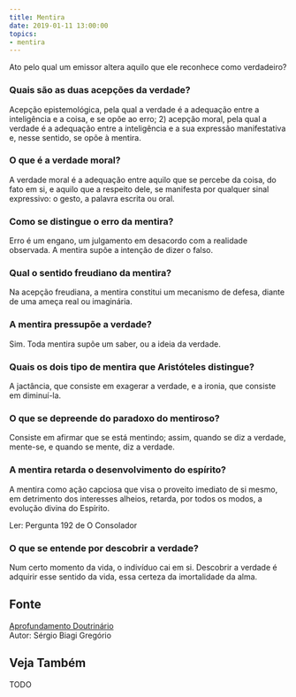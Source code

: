 ```yaml
---
title: Mentira
date: 2019-01-11 13:00:00
topics: 
- mentira 
---
```


Ato pelo qual um emissor altera aquilo que ele reconhece como
verdadeiro?

### Quais são as duas acepções da verdade?
Acepção epistemológica, pela qual a verdade é a adequação entre a
inteligência e a coisa, e se opõe ao erro; 2) acepção moral, pela qual a
verdade é a adequação entre a inteligência e a sua expressão
manifestativa e, nesse sentido, se opõe à mentira.

### O que é a verdade moral?
A verdade moral é a adequação entre aquilo que se percebe da coisa, do
fato em si, e aquilo que a respeito dele, se manifesta por qualquer
sinal expressivo: o gesto, a palavra escrita ou oral.

### Como se distingue o erro da mentira?
Erro é um engano, um julgamento em desacordo com a realidade observada.
A mentira supõe a intenção de dizer o falso.

### Qual o sentido freudiano da mentira?
Na acepção freudiana, a mentira constitui um mecanismo de defesa, diante
de uma ameça real ou imaginária.

### A mentira pressupõe a verdade?
Sim. Toda mentira supõe um saber, ou a ideia da verdade.

### Quais os dois tipo de mentira que Aristóteles distingue?
A jactância, que consiste em exagerar a verdade, e a ironia, que
consiste em diminuí-la.

### O que se depreende do paradoxo do mentiroso?
Consiste em afirmar que se está mentindo; assim, quando se diz a
verdade, mente-se, e quando se mente, diz a verdade.

### A mentira retarda o desenvolvimento do espírito?
A mentira como ação capciosa que visa o proveito imediato de si mesmo,
em detrimento dos interesses alheios, retarda, por todos os modos, a
evolução divina do Espírito.

Ler: Pergunta 192 de O Consolador

### O que se entende por descobrir a verdade?
Num certo momento da vida, o indivíduo cai em si. Descobrir a verdade é
adquirir esse sentido da vida, essa certeza da imortalidade da alma.



## Fonte
[Aprofundamento Doutrinário](https://sites.google.com/view/aprofundamentodoutrinario/mentira)  
Autor: Sérgio Biagi Gregório



## Veja Também
TODO


